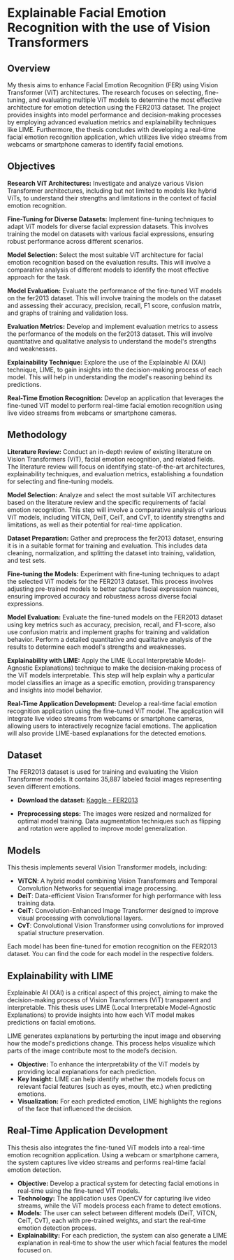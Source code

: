 # Explainable Facial Emotion Recognition with the use of Vision Transformers

## Overview
My thesis aims to enhance Facial Emotion Recognition (FER) using Vision Transformer (ViT) architectures. The research focuses on selecting, fine-tuning, and evaluating multiple ViT models to determine the most effective architecture for emotion detection using the FER2013 dataset. The project provides insights into model performance and decision-making processes by employing advanced evaluation metrics and explainability techniques like LIME. Furthermore, the thesis concludes with developing a real-time facial emotion recognition application, which utilizes live video streams from webcams or smartphone cameras to identify facial emotions.

## Objectives
**Research ViT Architectures:** Investigate and analyze various Vision Transformer architectures, including but not limited to models like hybrid ViTs, to understand their strengths and limitations in the context of facial emotion recognition.

**Fine-Tuning for Diverse Datasets:** Implement fine-tuning techniques to adapt ViT models for diverse facial expression datasets. This involves training the model on datasets with various facial expressions, ensuring robust performance across different scenarios.

**Model Selection:** Select the most suitable ViT architecture for facial emotion recognition based on the evaluation results. This will involve a comparative analysis of different models to identify the most effective approach for the task.

**Model Evaluation:** Evaluate the performance of the fine-tuned ViT models on the fer2013 dataset. This will involve training the models on the dataset and assessing their accuracy, precision, recall, F1 score, confusion matrix, and graphs of training and validation loss.

**Evaluation Metrics:** Develop and implement evaluation metrics to assess the performance of the models on the fer2013 dataset. This will involve quantitative and qualitative analysis to understand the model's strengths and weaknesses.

**Explainability Technique:** Explore the use of the Explainable AI (XAI) technique, LIME, to gain insights into the decision-making process of each model. This will help in understanding the model's reasoning behind its predictions.

**Real-Time Emotion Recognition:** Develop an application that leverages the fine-tuned ViT model to perform real-time facial emotion recognition using live video streams from webcams or smartphone cameras.

## Methodology
**Literature Review:** Conduct an in-depth review of existing literature on Vision Transformers (ViT), facial emotion recognition, and related fields. The literature review will focus on identifying state-of-the-art architectures, explainability techniques, and evaluation metrics, establishing a foundation for selecting and fine-tuning models.

**Model Selection:** Analyze and select the most suitable ViT architectures based on the literature review and the specific requirements of facial emotion recognition. This step will involve a comparative analysis of various ViT models, including ViTCN, DeiT, CeiT, and CvT, to identify strengths and limitations, as well as their potential for real-time application.

**Dataset Preparation:** Gather and preprocess the fer2013 dataset, ensuring it is in a suitable format for training and evaluation. This includes data cleaning, normalization, and splitting the dataset into training, validation, and test sets.

**Fine-tuning the Models:** Experiment with fine-tuning techniques to adapt the selected ViT models for the FER2013 dataset. This process involves adjusting pre-trained models to better capture facial expression nuances, ensuring improved accuracy and robustness across diverse facial expressions.

**Model Evaluation:** Evaluate the fine-tuned models on the FER2013 dataset using key metrics such as accuracy, precision, recall, and F1-score, also use confusion matrix and implement graphs for training and validation behavior. Perform a detailed quantitative and qualitative analysis of the results to determine each model's strengths and weaknesses.

**Explainability with LIME:** Apply the LIME (Local Interpretable Model-Agnostic Explanations) technique to make the decision-making process of the ViT models interpretable. This step will help explain why a particular model classifies an image as a specific emotion, providing transparency and insights into model behavior.

**Real-Time Application Development:** Develop a real-time facial emotion recognition application using the fine-tuned ViT model. The application will integrate live video streams from webcams or smartphone cameras, allowing users to interactively recognize facial emotions. The application will also provide LIME-based explanations for the detected emotions.

## Dataset
The FER2013 dataset is used for training and evaluating the Vision Transformer models. It contains 35,887 labeled facial images representing seven different emotions.

- **Download the dataset:** [Kaggle - FER2013](https://www.kaggle.com/c/challenges-in-representation-learning-facial-expression-recognition-challenge/data)

- **Preprocessing steps:** The images were resized and normalized for optimal model training. Data augmentation techniques such as flipping and rotation were applied to improve model generalization.

## Models
This thesis implements several Vision Transformer models, including:
- **ViTCN**: A hybrid model combining Vision Transformers and Temporal Convolution Networks for sequential image processing.
- **DeiT**: Data-efficient Vision Transformer for high performance with less training data.
- **CeiT**: Convolution-Enhanced Image Transformer designed to improve visual processing with convolutional layers.
- **CvT**: Convolutional Vision Transformer using convolutions for improved spatial structure preservation.

Each model has been fine-tuned for emotion recognition on the FER2013 dataset. You can find the code for each model in the respective folders.

## Explainability with LIME
Explainable AI (XAI) is a critical aspect of this project, aiming to make the decision-making process of Vision Transformers (ViT) transparent and interpretable. This thesis uses LIME (Local Interpretable Model-Agnostic Explanations) to provide insights into how each ViT model makes predictions on facial emotions.

LIME generates explanations by perturbing the input image and observing how the model's predictions change. This process helps visualize which parts of the image contribute most to the model’s decision.

- **Objective:** To enhance the interpretability of the ViT models by providing local explanations for each prediction.
- **Key Insight:** LIME can help identify whether the models focus on relevant facial features (such as eyes, mouth, etc.) when predicting emotions.
- **Visualization:** For each predicted emotion, LIME highlights the regions of the face that influenced the decision.

## Real-Time Application Development
This thesis also integrates the fine-tuned ViT models into a real-time emotion recognition application. Using a webcam or smartphone camera, the system captures live video streams and performs real-time facial emotion detection.

- **Objective:** Develop a practical system for detecting facial emotions in real-time using the fine-tuned ViT models.
- **Technology:** The application uses OpenCV for capturing live video streams, while the ViT models process each frame to detect emotions.
- **Models:** The user can select between different models (DeiT, ViTCN, CeiT, CvT), each with pre-trained weights, and start the real-time emotion detection process.
- **Explainability:** For each prediction, the system can also generate a LIME explanation in real-time to show the user which facial features the model focused on.

<!-- ## Follow My Progress
Stay updated on the progress of my thesis by checking the [Thesis Project Repository on GitHub](https://github.com/JSaillok/FERViT). -->
